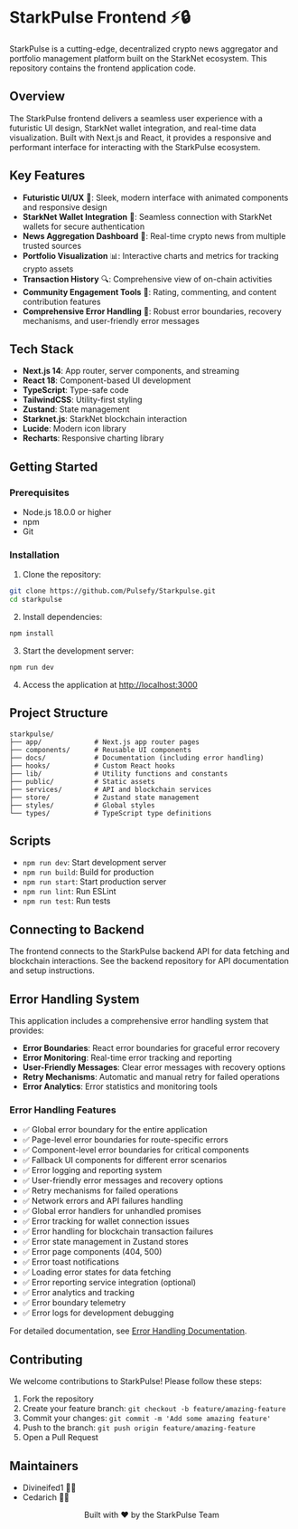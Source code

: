# StarkPulse Frontend ⚡🔒

StarkPulse is a cutting-edge, decentralized crypto news aggregator and portfolio management platform built on the StarkNet ecosystem. This repository contains the frontend application code.

## Overview

The StarkPulse frontend delivers a seamless user experience with a futuristic UI design, StarkNet wallet integration, and real-time data visualization. Built with Next.js and React, it provides a responsive and performant interface for interacting with the StarkPulse ecosystem.

## Key Features

- **Futuristic UI/UX** 🎨: Sleek, modern interface with animated components and responsive design
- **StarkNet Wallet Integration** 🔐: Seamless connection with StarkNet wallets for secure authentication
- **News Aggregation Dashboard** 📰: Real-time crypto news from multiple trusted sources
- **Portfolio Visualization** 📊: Interactive charts and metrics for tracking crypto assets
- **Transaction History** 🔍: Comprehensive view of on-chain activities
- **Community Engagement Tools** 👥: Rating, commenting, and content contribution features
- **Comprehensive Error Handling** 🚨: Robust error boundaries, recovery mechanisms, and user-friendly error messages

## Tech Stack

- **Next.js 14**: App router, server components, and streaming
- **React 18**: Component-based UI development
- **TypeScript**: Type-safe code
- **TailwindCSS**: Utility-first styling
- **Zustand**: State management
- **Starknet.js**: StarkNet blockchain interaction
- **Lucide**: Modern icon library
- **Recharts**: Responsive charting library

## Getting Started

### Prerequisites

- Node.js 18.0.0 or higher
- npm
- Git

### Installation

1. Clone the repository:

```bash
git clone https://github.com/Pulsefy/Starkpulse.git
cd starkpulse
```

2. Install dependencies:

```bash
npm install
```

3. Start the development server:

```bash
npm run dev
```

4. Access the application at <http://localhost:3000>

## Project Structure

```
starkpulse/
├── app/             # Next.js app router pages
├── components/      # Reusable UI components
├── docs/            # Documentation (including error handling)
├── hooks/           # Custom React hooks
├── lib/             # Utility functions and constants
├── public/          # Static assets
├── services/        # API and blockchain services
├── store/           # Zustand state management
├── styles/          # Global styles
└── types/           # TypeScript type definitions
```

## Scripts

- `npm run dev`: Start development server
- `npm run build`: Build for production
- `npm run start`: Start production server
- `npm run lint`: Run ESLint
- `npm run test`: Run tests

## Connecting to Backend

The frontend connects to the StarkPulse backend API for data fetching and blockchain interactions. See the backend repository for API documentation and setup instructions.

## Error Handling System

This application includes a comprehensive error handling system that provides:

- **Error Boundaries**: React error boundaries for graceful error recovery
- **Error Monitoring**: Real-time error tracking and reporting
- **User-Friendly Messages**: Clear error messages with recovery options
- **Retry Mechanisms**: Automatic and manual retry for failed operations
- **Error Analytics**: Error statistics and monitoring tools

### Error Handling Features

- ✅ Global error boundary for the entire application
- ✅ Page-level error boundaries for route-specific errors
- ✅ Component-level error boundaries for critical components
- ✅ Fallback UI components for different error scenarios
- ✅ Error logging and reporting system
- ✅ User-friendly error messages and recovery options
- ✅ Retry mechanisms for failed operations
- ✅ Network errors and API failures handling
- ✅ Global error handlers for unhandled promises
- ✅ Error tracking for wallet connection issues
- ✅ Error handling for blockchain transaction failures
- ✅ Error state management in Zustand stores
- ✅ Error page components (404, 500)
- ✅ Error toast notifications
- ✅ Loading error states for data fetching
- ✅ Error reporting service integration (optional)
- ✅ Error analytics and tracking
- ✅ Error boundary telemetry
- ✅ Error logs for development debugging

For detailed documentation, see [Error Handling Documentation](./docs/ERROR_HANDLING.md).

## Contributing

We welcome contributions to StarkPulse! Please follow these steps:

1. Fork the repository
2. Create your feature branch: `git checkout -b feature/amazing-feature`
3. Commit your changes: `git commit -m 'Add some amazing feature'`
4. Push to the branch: `git push origin feature/amazing-feature`
5. Open a Pull Request

## Maintainers

- Divineifed1 👨‍💻
- Cedarich 👨‍💻

<p align="center">
  Built with ❤️ by the StarkPulse Team
</p>
